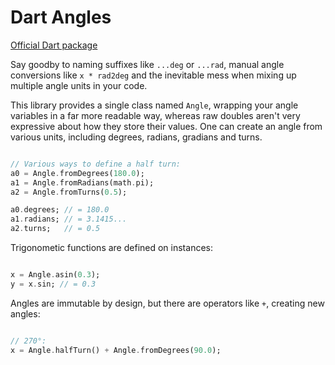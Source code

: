 # Dart Angles

[Official Dart package](https://pub.dartlang.org/packages/angles)

Say goodby to naming suffixes like `...deg` or `...rad`, manual angle conversions like `x * rad2deg` and the inevitable mess when mixing up multiple angle units in your code.

This library provides a single class named `Angle`, wrapping your angle variables in a far more readable way, whereas raw doubles aren't very expressive about how they store their values. One can create an angle from various units, including degrees, radians, gradians and turns.

```dart

// Various ways to define a half turn:
a0 = Angle.fromDegrees(180.0);
a1 = Angle.fromRadians(math.pi);
a2 = Angle.fromTurns(0.5);

a0.degrees; // = 180.0
a1.radians; // = 3.1415...
a2.turns;   // = 0.5

```

Trigonometic functions are defined on instances:

```dart

x = Angle.asin(0.3);
y = x.sin; // = 0.3

```

Angles are immutable by design, but there are operators like `+`, creating new angles:

```dart

// 270°:
x = Angle.halfTurn() + Angle.fromDegrees(90.0);

```
